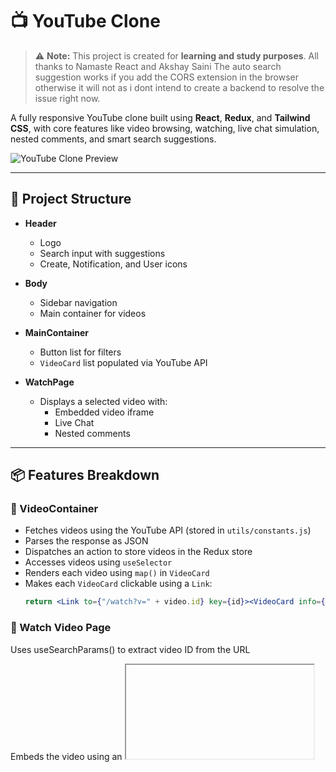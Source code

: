 
# 📺 YouTube Clone

> ⚠️ **Note:** This project is created for **learning and study purposes**.
> All thanks to Namaste React and Akshay Saini
> The auto search suggestion works if you add the CORS extension in the browser otherwise it will not as i dont intend to create a backend to resolve the issue right now.

A fully responsive YouTube clone built using **React**, **Redux**, and **Tailwind CSS**, with core features like video browsing, watching, live chat simulation, nested comments, and smart search suggestions.

![YouTube Clone Preview](./public/yt_01.png)

---

## 🚀 Project Structure

- **Header**
  - Logo
  - Search input with suggestions
  - Create, Notification, and User icons

- **Body**
  - Sidebar navigation
  - Main container for videos

- **MainContainer**
  - Button list for filters
  - `VideoCard` list populated via YouTube API

- **WatchPage**
  - Displays a selected video with:
    - Embedded video iframe
    - Live Chat
    - Nested comments

---

## 📦 Features Breakdown

### 🔹 VideoContainer

- Fetches videos using the YouTube API (stored in `utils/constants.js`)
- Parses the response as JSON
- Dispatches an action to store videos in the Redux store
- Accesses videos using `useSelector`
- Renders each video using `map()` in `VideoCard`
- Makes each `VideoCard` clickable using a `Link`:
  ```jsx
  return <Link to={"/watch?v=" + video.id} key={id}><VideoCard info={video} /></Link>

### 🔹 Watch Video Page
Uses useSearchParams() to extract video ID from the URL

Embeds the video using an <iframe>

### 🔹 HOC (Higher Order Component)
Demonstrates a simple HOC pattern

A HOC is a function that takes a component and returns a new enhanced component

Example: Wrapped a component with a border for learning purposes

### 🔹 Auto Search Suggestions
Implements live auto-suggestions using YouTube's search API

Debouncing added to delay API calls (improves performance)

Suggestion results rendered dynamically using map()

### 🔹 Smart Caching with Redux
Created a searchSlice in Redux to store previous queries

On repeated search (e.g. "iPhone"), the app:

Avoids duplicate API calls

Uses cached data from Redux

Combines debouncing + caching for efficient UX

### 🔹 Nested Comments (Recursive)
Comments can have replies inside replies (infinite depth)

Implemented using a recursive CommentList component

Example structure:

[
  {
    name: "User",
    text: "This is a comment",
    replies: [ ...nested replies... ]
  }
]

- 💬 Live Chat
Challenges:

Continuously receive live messages

Update UI without freezing

- Implemented using:

    API Polling with setInterval (for simulation)

    Random message generator + random usernames

    UI rendered using flex-col-reverse to simulate YouTube’s bottom-to-top message flow

    Input box allows user to send chat messages

- Optimizations
    Efficient state management using Redux

    Live Chat auto-scrolls and removes old messages (like YouTube)

    App remains performant even under heavy comment loads

🖼️ Preview
Add the following image to ./public/yt_01.png

![YouTube Clone Preview](./public/yt_01.png)
![YouTube Clone Preview](./public/yt_02.png)
![YouTube Clone Preview](./public/yt_03.png)

📚 Technologies Used
    - React

    - Redux Toolkit

    - React Router

    - Tailwind CSS

    - YouTube API

    - JavaScript (ES6+)

📌 To Do
 Add actual live chat via WebSocket

 Add dark mode

 Improve mobile UI

🧑‍💻 Author
Shamily — built this project for learning and practice.

📄 License
MIT — use freely for learning purposes.











